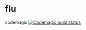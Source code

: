# flu
codemagic
[![Codemagic build status](https://api.codemagic.io/apps/6209e6facb455d46de775795/6209e6facb455d46de775794/status_badge.svg)](https://codemagic.io/apps/6209e6facb455d46de775795/6209e6facb455d46de775794/latest_build)
